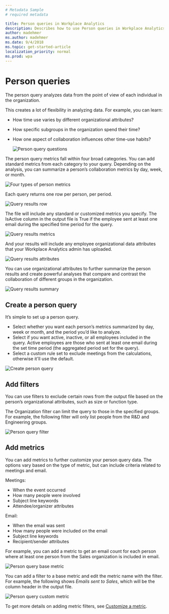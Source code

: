 ```yaml
---
# Metadata Sample
# required metadata

title: Person queries in Workplace Analytics 
description: Describes how to use Person queries in Workplace Analytics to analyze the collaboration of individuals in your organization, from the point of view of each individual.     
author: madehmer
ms.author: madehmer
ms.date: 9/4/2018
ms.topic: get-started-article
localization_priority: normal 
ms.prod: wpa
---
```

# Person queries

The person query analyzes data from the point of view of each individual in the organization.

This creates a lot of flexibility in analyzing data. For example, you can learn:

* How time use varies by different organizational attributes?
* How specific subgroups in the organization spend their time?
* How one aspect of collaboration influences other time-use habits?

  ![Person query questions](../Images/WpA/Tutorials/Person1.png)

The person query metrics fall within four broad categories. You can add standard metrics from each category to your query. Depending on the analysis, you can summarize a person’s collaboration metrics by day, week, or month.

![Four types of person metrics](../Images/WpA/Tutorials/four-types-of-person-metrics.png)

Each query returns one row per person, per period.

![Query results row](../Images/WpA/tutorials/query-results-row.png)

The file will include any standard or customized metrics you specify. The IsActive column in the output file is True if the employee sent at least one email during the specified time period for the query. 

![Query results metrics](../Images/WpA/Tutorials/query-results-metrics.png)

 And your results will include any employee organizational data attributes that your Workplace Analytics admin has uploaded.

![Query results attributes](../Images/WpA/Tutorials/query-results-attributes.png)

You can use organizational attributes to further summarize the person results and create powerful analyses that compare and contrast the collaboration of different groups in the organization.

![Query results summary](../Images/WpA/Tutorials/query-results-summarize.png)

## Create a person query

It’s simple to set up a person query.

* Select whether you want each person’s metrics summarized by day, week or month, and the period you’d like to analyze.
* Select if you want active, inactive, or all employees included in the query. Active employees are those who sent at least one email during the set time period (the aggregated period set for the query).
* Select a custom rule set to exclude meetings from the calculations, otherwise it'll use the default.

![Create person query](../Images/WpA/Tutorials/create-person-query2.png)

## Add filters

You can use filters to exclude certain rows from the output file based on the person’s organizational attributes, such as size or function type.

The Organization filter can limit the query to those in the specified groups. For example, the following filter will only list people from the R&D and Engineering groups.

![Person query filter](../Images/WpA/Tutorials/query-filter.png)

## Add metrics

You can add metrics to further customize your person query data. The options vary based on the type of metric, but can include criteria related to meetings and email.

Meetings:

* When the event occurred
* How many people were involved
* Subject line keywords
* Attendee/organizer attributes

Email:

* When the email was sent
* How many people were included on the email
* Subject line keywords
* Recipient/sender attributes

For example, you can add a metric to get an email count for each person where at least one person from the Sales organization is included in email.

 ![Person query base metric](../Images/WpA/Tutorials/query-base-metric.png)

You can add a filter to a base metric and edit the metric name with the filter. For example, the following shows _Emails sent to Sales_, which will be the column header in the output file.

![Person query custom metric](../Images/WpA/Tutorials/query-custom-metric.png)

To get more details on adding metric filters, see [Customize a metric](../Tutorials/customize-a-metric.md).